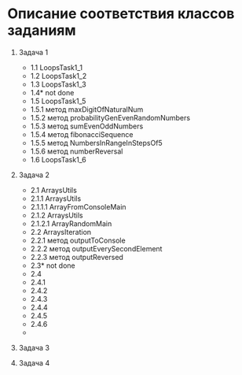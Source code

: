 # Описание соответствия классов заданиям

1. Задача 1
    - 1.1 LoopsTask1_1
    - 1.2 LoopsTask1_2
    - 1.3 LoopsTask1_3
    - 1.4* not done
    - 1.5 LoopsTask1_5
    - 1.5.1 метод maxDigitOfNaturalNum
    - 1.5.2 метод probabilityGenEvenRandomNumbers
    - 1.5.3 метод sumEvenOddNumbers
    - 1.5.4 метод fibonacciSequence
    - 1.5.5 метод NumbersInRangeInStepsOf5
    - 1.5.6 метод numberReversal
    - 1.6 LoopsTask1_6

2. Задача 2
   - 2.1 ArraysUtils
   - 2.1.1 ArraysUtils
   - 2.1.1.1 ArrayFromConsoleMain
   - 2.1.2 ArraysUtils
   - 2.1.2.1 ArrayRandomMain
   - 2.2 ArraysIteration
   - 2.2.1 метод outputToConsole
   - 2.2.2 метод outputEverySecondElement
   - 2.2.3 метод outputReversed
   - 2.3* not done
   - 2.4 
   - 2.4.1
   - 2.4.2
   - 2.4.3
   - 2.4.4
   - 2.4.5
   - 2.4.6
   - 

3. Задача 3
4. Задача 4
